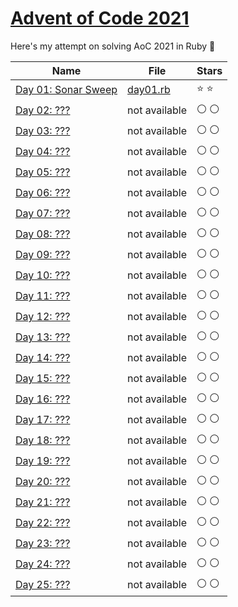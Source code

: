 # [Advent of Code 2021](https://adventofcode.com/2021)

Here's my attempt on solving AoC 2021 in Ruby :christmas_tree:

|Name|File|Stars|
|---|---|---|
|[Day 01: Sonar Sweep](https://adventofcode.com/2021/day/1)|[day01.rb](/day01.rb)|:star: :star:|
|[Day 02: ???](https://adventofcode.com/2020/day/2)|not available|:white_circle: :white_circle:|
|[Day 03: ???](https://adventofcode.com/2020/day/3)|not available|:white_circle: :white_circle:|
|[Day 04: ???](https://adventofcode.com/2020/day/4)|not available|:white_circle: :white_circle:|
|[Day 05: ???](https://adventofcode.com/2020/day/5)|not available|:white_circle: :white_circle:|
|[Day 06: ???](https://adventofcode.com/2020/day/6)|not available|:white_circle: :white_circle:|
|[Day 07: ???](https://adventofcode.com/2020/day/7)|not available|:white_circle: :white_circle:|
|[Day 08: ???](https://adventofcode.com/2020/day/8)|not available|:white_circle: :white_circle:|
|[Day 09: ???](https://adventofcode.com/2020/day/9)|not available|:white_circle: :white_circle:|
|[Day 10: ???](https://adventofcode.com/2020/day/10)|not available|:white_circle: :white_circle:|
|[Day 11: ???](https://adventofcode.com/2020/day/11)|not available|:white_circle: :white_circle:|
|[Day 12: ???](https://adventofcode.com/2020/day/12)|not available|:white_circle: :white_circle:|
|[Day 13: ???](https://adventofcode.com/2020/day/13)|not available|:white_circle: :white_circle:|
|[Day 14: ???](https://adventofcode.com/2020/day/14)|not available|:white_circle: :white_circle:|
|[Day 15: ???](https://adventofcode.com/2020/day/15)|not available|:white_circle: :white_circle:|
|[Day 16: ???](https://adventofcode.com/2020/day/16)|not available|:white_circle: :white_circle:|
|[Day 17: ???](https://adventofcode.com/2020/day/17)|not available|:white_circle: :white_circle:|
|[Day 18: ???](https://adventofcode.com/2020/day/18)|not available|:white_circle: :white_circle:|
|[Day 19: ???](https://adventofcode.com/2020/day/19)|not available|:white_circle: :white_circle:|
|[Day 20: ???](https://adventofcode.com/2020/day/20)|not available|:white_circle: :white_circle:|
|[Day 21: ???](https://adventofcode.com/2020/day/21)|not available|:white_circle: :white_circle:|
|[Day 22: ???](https://adventofcode.com/2020/day/22)|not available|:white_circle: :white_circle:|
|[Day 23: ???](https://adventofcode.com/2020/day/23)|not available|:white_circle: :white_circle:|
|[Day 24: ???](https://adventofcode.com/2020/day/24)|not available|:white_circle: :white_circle:|
|[Day 25: ???](https://adventofcode.com/2020/day/25)|not available|:white_circle: :white_circle:|
